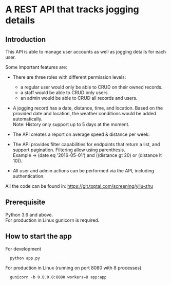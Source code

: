 A REST API that tracks jogging details
=============================================

Introduction
------------
This API is able to manage user accounts as well as jogging details for each user.

Some important features are:

  * There are three roles with different permission levels:
    * a regular user would only be able to CRUD on their owned records.
    * a staff would be able to CRUD only users.
    * an admin would be able to CRUD all records and users.

  * A jogging record has a date, distance, time, and location.
    Based on the provided date and location, the weather conditions would be added automatically. \
    Note: History only support up to 5 days at the moment.

  * The API creates a report on average speed & distance per week.

  * The API provides filter capabilities for endpoints that return a list, and support pagination. Filtering allow using parenthesis. \
    Example -> (date eq '2016-05-01') and ((distance gt 20) or (distance lt 10)).

  * All user and admin actions can be performed via the API, including authentication.

All the code can be found in: https://git.toptal.com/screening/yilu-zhu


Prerequisite
------------
Python 3.6 and above. \
For production in Linux gunicorn is required.


How to start the app
--------------------
For development
```
  python app.py
```
For production in Linux (running on port 8080 with 8 processes)
```
  gunicorn -b 0.0.0.0:8080 workers=8 app:app
```
